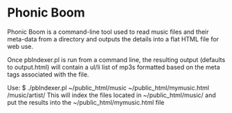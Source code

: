 Phonic Boom
=======

Phonic Boom is a command-line tool used to read music files and their meta-data
from a directory and outputs the details into a flat HTML file for web use.

Once pbIndexer.pl is run from a command line, the resulting output (defaults to
output.html) will contain a ul/li list of mp3s formatted based on the meta tags
associated with the file.  

Use:
    $ ./pbIndexer.pl ~/public_html/music ~/public_html/mymusic.html /music/artist/
    This will index the files located in ~/public_html/music/ and put the results 
    into the ~/public_html/mymusic.html file
